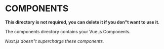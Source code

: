 # COMPONENTS

**This directory is not required, you can delete it if you don"t want to use it.**

The components directory contains your Vue.js Components.

_Nuxt.js doesn"t supercharge these components._
